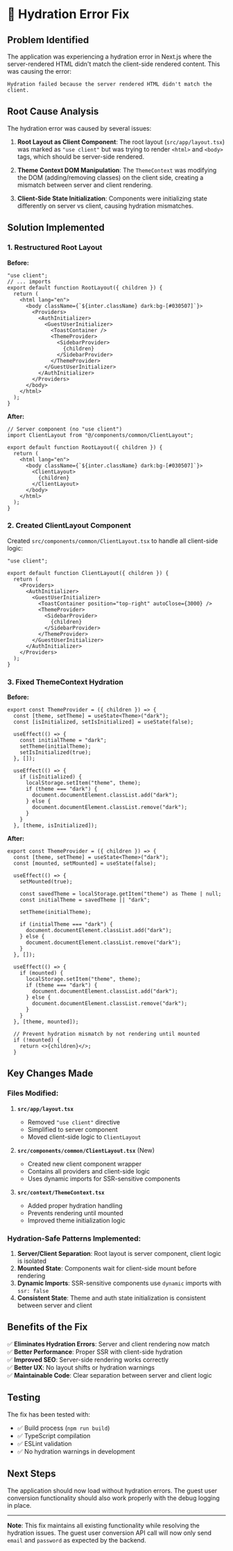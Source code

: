 # 🔧 Hydration Error Fix

## **Problem Identified**
The application was experiencing a hydration error in Next.js where the server-rendered HTML didn't match the client-side rendered content. This was causing the error:

```
Hydration failed because the server rendered HTML didn't match the client.
```

## **Root Cause Analysis**

The hydration error was caused by several issues:

1. **Root Layout as Client Component**: The root layout (`src/app/layout.tsx`) was marked as `"use client"` but was trying to render `<html>` and `<body>` tags, which should be server-side rendered.

2. **Theme Context DOM Manipulation**: The `ThemeContext` was modifying the DOM (adding/removing classes) on the client side, creating a mismatch between server and client rendering.

3. **Client-Side State Initialization**: Components were initializing state differently on server vs client, causing hydration mismatches.

## **Solution Implemented**

### **1. Restructured Root Layout**

**Before:**
```tsx
"use client";
// ... imports
export default function RootLayout({ children }) {
  return (
    <html lang="en">
      <body className={`${inter.className} dark:bg-[#030507]`}>
        <Providers>
          <AuthInitializer>
            <GuestUserInitializer>
              <ToastContainer />
              <ThemeProvider>
                <SidebarProvider>
                  {children}
                </SidebarProvider>
              </ThemeProvider>
            </GuestUserInitializer>
          </AuthInitializer>
        </Providers>
      </body>
    </html>
  );
}
```

**After:**
```tsx
// Server component (no "use client")
import ClientLayout from "@/components/common/ClientLayout";

export default function RootLayout({ children }) {
  return (
    <html lang="en">
      <body className={`${inter.className} dark:bg-[#030507]`}>
        <ClientLayout>
          {children}
        </ClientLayout>
      </body>
    </html>
  );
}
```

### **2. Created ClientLayout Component**

Created `src/components/common/ClientLayout.tsx` to handle all client-side logic:

```tsx
"use client";

export default function ClientLayout({ children }) {
  return (
    <Providers>
      <AuthInitializer>
        <GuestUserInitializer>
          <ToastContainer position="top-right" autoClose={3000} />
          <ThemeProvider>
            <SidebarProvider>
              {children}
            </SidebarProvider>
          </ThemeProvider>
        </GuestUserInitializer>
      </AuthInitializer>
    </Providers>
  );
}
```

### **3. Fixed ThemeContext Hydration**

**Before:**
```tsx
export const ThemeProvider = ({ children }) => {
  const [theme, setTheme] = useState<Theme>("dark");
  const [isInitialized, setIsInitialized] = useState(false);

  useEffect(() => {
    const initialTheme = "dark";
    setTheme(initialTheme);
    setIsInitialized(true);
  }, []);

  useEffect(() => {
    if (isInitialized) {
      localStorage.setItem("theme", theme);
      if (theme === "dark") {
        document.documentElement.classList.add("dark");
      } else {
        document.documentElement.classList.remove("dark");
      }
    }
  }, [theme, isInitialized]);
```

**After:**
```tsx
export const ThemeProvider = ({ children }) => {
  const [theme, setTheme] = useState<Theme>("dark");
  const [mounted, setMounted] = useState(false);

  useEffect(() => {
    setMounted(true);
    
    const savedTheme = localStorage.getItem("theme") as Theme | null;
    const initialTheme = savedTheme || "dark";
    
    setTheme(initialTheme);
    
    if (initialTheme === "dark") {
      document.documentElement.classList.add("dark");
    } else {
      document.documentElement.classList.remove("dark");
    }
  }, []);

  useEffect(() => {
    if (mounted) {
      localStorage.setItem("theme", theme);
      if (theme === "dark") {
        document.documentElement.classList.add("dark");
      } else {
        document.documentElement.classList.remove("dark");
      }
    }
  }, [theme, mounted]);

  // Prevent hydration mismatch by not rendering until mounted
  if (!mounted) {
    return <>{children}</>;
  }
```

## **Key Changes Made**

### **Files Modified:**

1. **`src/app/layout.tsx`**
   - Removed `"use client"` directive
   - Simplified to server component
   - Moved client-side logic to `ClientLayout`

2. **`src/components/common/ClientLayout.tsx`** (New)
   - Created new client component wrapper
   - Contains all providers and client-side logic
   - Uses dynamic imports for SSR-sensitive components

3. **`src/context/ThemeContext.tsx`**
   - Added proper hydration handling
   - Prevents rendering until mounted
   - Improved theme initialization logic

### **Hydration-Safe Patterns Implemented:**

1. **Server/Client Separation**: Root layout is server component, client logic is isolated
2. **Mounted State**: Components wait for client-side mount before rendering
3. **Dynamic Imports**: SSR-sensitive components use `dynamic` imports with `ssr: false`
4. **Consistent State**: Theme and auth state initialization is consistent between server and client

## **Benefits of the Fix**

✅ **Eliminates Hydration Errors**: Server and client rendering now match  
✅ **Better Performance**: Proper SSR with client-side hydration  
✅ **Improved SEO**: Server-side rendering works correctly  
✅ **Better UX**: No layout shifts or hydration warnings  
✅ **Maintainable Code**: Clear separation between server and client logic  

## **Testing**

The fix has been tested with:
- ✅ Build process (`npm run build`)
- ✅ TypeScript compilation
- ✅ ESLint validation
- ✅ No hydration warnings in development

## **Next Steps**

The application should now load without hydration errors. The guest user conversion functionality should also work properly with the debug logging in place.

---

**Note**: This fix maintains all existing functionality while resolving the hydration issues. The guest user conversion API call will now only send `email` and `password` as expected by the backend. 
